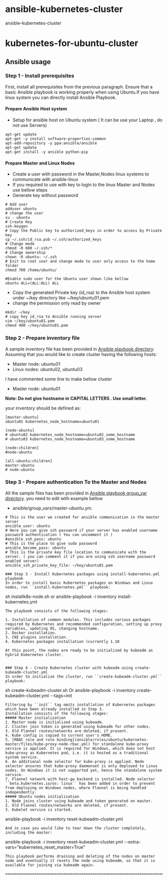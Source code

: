 # ansible-kubernetes-cluster
ansible-kubernetes-cluster
# kubernetes-for-ubuntu-cluster


##  Ansible usage
### Step 1 - Install prerequisites
First, install all prerequisites from the previous paragraph. Ensure that a basic Ansible playbook is working properly when using Ubuntu.If you have linux system you can directly install Ansible Playbook.

#### Prepare Ansible Host system
- Setup for ansible host  on Ubuntu system ( It can be use your Laptop , do not use Servers)

```
apt-get update
apt-get -y install software-properties-common
apt-add-repository -y ppa:ansible/ansible
apt-get update
apt-get install -y ansible python-pip 

```
#### Prepare Master and Linux Nodes 

- Create a user with password in the Master,Nodes linux systems to communicate with ansible-linux
- If you required to use with key to login to the linux Master and Nodes use bellow steps
- Generate key without password

```
# Add user
adduser ubuntu
# change the user
su - ubuntu
# Create Key
ssh-keygen
# Copy the Public key to authorized_keys in order to access by Private key
cp ~/.ssh/id_rsa.pub ~/.ssh/authorized_keys
# Change mode
chmod -R 600 ~/.ssh/*
# Change ownership
chown -R ubuntu: ~/.ssh
# Exit to root user and change mode to user only access to the home folder
chmod 700 /home/ubuntu/

#Enable sudo user for the Ubuntu user shown like bellow
ubuntu ALL=(ALL:ALL) ALL
```
- Copy the generated Private key (id_rsa) to the Ansible host system under ~/key directory like ~/key/ubuntu01.pem
- change the permission only read by owner 

```
mkdir ~/key
# copy key id_rsa to Ansible running server
vim ~/key/ubuntu01.pem
chmod 400 ~/key/ubuntu01.pem
```


### Step 2 - Prepare inventory file
A sample inventory file has been provided in [Ansible playbook directory](ansible/inventory). Assuming that you would like to create cluster having the following hosts:

 - Master node: ubuntu01
 - Linux nodes: ubuntu02, ubuntu03
 
 
 I have commented some line to make bellow cluster
 
 - Master node: ubuntu01
 
 **Note: Do not give hostname in CAPITAL LETTERS . Use small letter.**

your inventory should be defined as:

```
[master-ubuntu]
ubuntu01 kubernetes_node_hostname=ubuntu01

[node-ubuntu]
# ubuntu02 kubernetes_node_hostname=ubuntu02_some_hostname
# ubuntu03 kubernetes_node_hostname=ubuntu03_some_hostname

[node:children]
#node-ubuntu

[all-ubuntu:children]
master-ubuntu
# node-ubuntu

```
### Step 3 - Prepare authentication To the Master and Nodes

 All the sample files has been provided in [Ansible playbook group_var directory](ansible/group_vars).
you need to edit with example bellow

- ansible/group_vars/master-ubuntu.ym.

```
# This is the user we created for ansible communication in the master server
ansible_user: ubuntu
# Here you can give ssh password if your server has enabled username password authentication ( You can uncomment it )
#ansible_ssh_pass: ubuntu
# This is the place to give sudo password 
ansible_become_pass: ubuntu
# This is the private key file location to communicate with the server. ( you can comment it if you are using ssh username password enabled server)
ansible_ssh_private_key_file: ~/key/ubuntu01.pem

### Step 3 - Install Kubernetes packages using install-kubernetes.yml playbook
In order to install basic Kubernetes packages on Windows and Linux nodes, run ``install-kubernetes.yml`` playbook:

```
sh installk8s-node.sh
or
ansible-playbook -i inventory install-kubernetes.yml
```
The playbook consists of the following stages:

1. Installation of common modules. This includes various packages required by Kubernetes and recommended configuration, setting up proxy variables, updating OS, changing hostname.
2. Docker installation. 
3. CNI plugins installation. 
4. Kubernetes packages installation (currently 1.10

At this point, the nodes are ready to be initialized by kubeadm as hybrid Kubernetes cluster. 


### Step 4 - Create Kubernetes cluster with kubeadm using create-kubeadm-cluster.yml
In order to initialize the cluster, run ``create-kubeadm-cluster.yml`` playbook:

```
sh create-kubeadm-cluster.sh
Or
ansible-playbook -i inventory create-kubeadm-cluster.yml --tags=init
```
Filtering by ``init`` tag omits installation of Kubernetes packages which have been already installed in Step 3.
Installation consists of the following stages:
##### Master initialization
1. Master node is initialized using kubeadm.
2. Cluster join token is generated using kubeadm for other nodes.
3. Old Flannel routes/networks are deleted, if present.
4. Kube config is copied to current user's HOME.
5. [RBAC role and role binding](ansible/roles/ubuntu/kubernetes-master/files/kube-proxy-node-rbac.yml) for standalone kube-proxy service is applied. It is required for Windows, which does not host kube-proxy as Kubernetes pod, i.e. it is hosted as a traditional system service.
6. An additional node selector for kube-proxy is applied. Node selector ensures that kube-proxy daemonset is only deployed to Linux nodes. On Windows it is not supported yet, hence the standalone system service.
7. Flannel network with host-gw backend is installed. Node selector ``beta.kubernetes.io/os: linux`` has been added in order to prevent from deploying on Windows nodes, where Flannel is being handled independently.
##### Ubuntu nodes initialization
1. Node joins cluster using kubeadm and token generated on master.
2. Old Flannel routes/networks are deleted, if present.
3. Kubelet service is started.
```
ansible-playbook -i inventory reset-kubeadm-cluster.yml
```
And in case you would like to tear down the cluster completely, including the master:

```
ansible-playbook -i inventory reset-kubeadm-cluster.yml --extra-vars="kubernetes_reset_master=True"
```
This playbook performs draining and deleting of the nodes on master node and eventually it resets the node using kubeadm, so that it is available for joining via kubeadm again.

===============================================================================================================================



